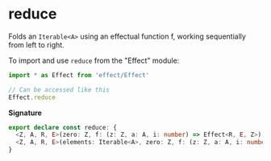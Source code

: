 # reduce

Folds an `Iterable<A>` using an effectual function f, working sequentially
from left to right.

To import and use `reduce` from the "Effect" module:

```ts
import * as Effect from 'effect/Effect'

// Can be accessed like this
Effect.reduce
```

**Signature**

```ts
export declare const reduce: {
  <Z, A, R, E>(zero: Z, f: (z: Z, a: A, i: number) => Effect<R, E, Z>): (elements: Iterable<A>) => Effect<R, E, Z>
  <Z, A, R, E>(elements: Iterable<A>, zero: Z, f: (z: Z, a: A, i: number) => Effect<R, E, Z>): Effect<R, E, Z>
}
```
